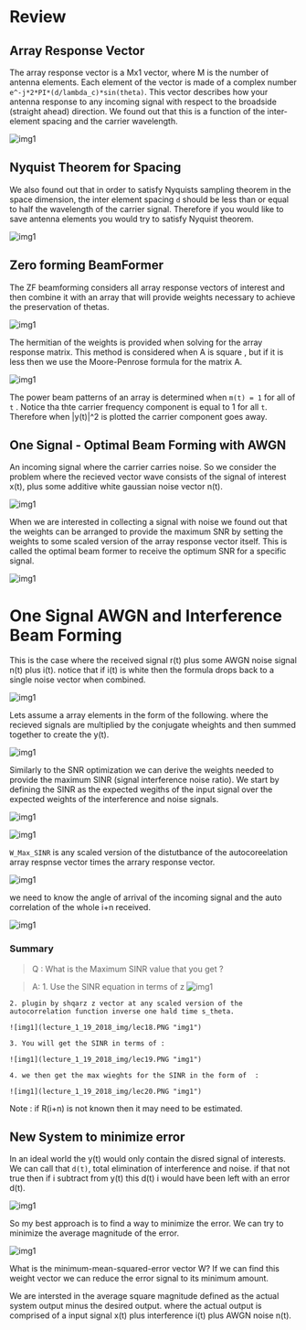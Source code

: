 # Review

## Array Response Vector
The array response vector is a Mx1 vector, where M is the number of antenna elements. Each element of the vector is made of a complex number `e^-j*2*PI*(d/lambda_c)*sin(theta)`. This vector describes how your antenna response to any incoming signal with respect to the broadside (straight ahead) direction. We found out that this is a function of the inter-element spacing and the carrier wavelength. 

![img1](lecture_1_19_2018_img/lec01.PNG "img1")

## Nyquist Theorem for Spacing
We also found out that in order to satisfy Nyquists sampling theorem in the space dimension, the inter element spacing `d` should be less than or equal to half the wavelength of the carrier signal. Therefore if you would like to save antenna elements you would try to satisfy Nyquist theorem.

![img1](lecture_1_19_2018_img/lec02.PNG "img1")

## Zero forming BeamFormer
The ZF beamforming considers all array response vectors of interest and then combine it with an array that will provide weights necessary to achieve the preservation of thetas.

![img1](lecture_1_19_2018_img/lec03.PNG "img1")

The hermitian of the weights is provided when solving for the array response matrix. This method is considered when A is square , but if it is less then we use the Moore-Penrose formula for the matrix A.

![img1](lecture_1_19_2018_img/lec04.PNG "img1")

The power beam patterns of an array is determined when `m(t) = 1` for all of `t` . Notice tha thte carrier frequency component is equal to 1 for all `t`. Therefore when |y(t)|^2 is plotted the carrier component goes away.

## One Signal - Optimal Beam Forming with AWGN 
An incoming signal where the carrier carries noise. So we consider the problem where the recieved vector wave consists of the signal of interest x(t), plus some additive white gaussian noise vector n(t). 

![img1](lecture_1_19_2018_img/lec05.PNG "img1")

When we are interested in collecting a signal with noise we found out that the weights can be arranged to provide the maximum SNR by setting the weights to some scaled version of the array response vector itself. This is called the optimal beam former to receive the optimum SNR for a specific signal. 

![img1](lecture_1_19_2018_img/lec06.PNG "img1")

# One Signal AWGN and Interference Beam Forming

This is the case where the received signal r(t) plus some AWGN noise signal n(t) plus i(t). notice that if i(t) is white then the formula drops back to a single noise vector when combined. 

![img1](lecture_1_19_2018_img/lec07.PNG "img1")

Lets assume a array elements in the form of the following. where the recieved signals are multiplied by the conjugate wheights and then summed together to create the y(t). 

![img1](lecture_1_19_2018_img/lec08.PNG "img1")

Similarly to the SNR optimization we can derive the weights needed to provide the maximum SINR (signal interference noise ratio). 
We start by defining the SINR as the expected wegiths of the input signal over the expected weights of the interference and noise signals. 

![img1](lecture_1_19_2018_img/lec09.PNG "img1")


![img1](lecture_1_19_2018_img/lec10.PNG "img1")

`W_Max_SINR` is any scaled version of the distutbance of the autocoreelation array respnse vector times the arrary response vector.

![img1](lecture_1_19_2018_img/lec14.PNG "img1")


we need to know the angle of arrival of the incoming signal and the auto correlation of the whole i+n received.

![img1](lecture_1_19_2018_img/lec15.PNG "img1")


### Summary

> Q : What is the Maximum SINR value that you get ?

> A: 
    1. Use the SINR equation in terms of z
    ![img1](lecture_1_19_2018_img/lec17.PNG "img1")

    2. plugin by shqarz z vector at any scaled version of the autocorrelation function inverse one hald time s_theta.

    ![img1](lecture_1_19_2018_img/lec18.PNG "img1")

    3. You will get the SINR in terms of :

    ![img1](lecture_1_19_2018_img/lec19.PNG "img1")

    4. we then get the max wieghts for the SINR in the form of  : 

    ![img1](lecture_1_19_2018_img/lec20.PNG "img1")

Note : if R(i+n) is not known then it may need to be estimated. 

## New System to minimize error

In an ideal world the y(t) would only contain the disred signal of interests. We can call that `d(t)`, total elimination of interference and noise. if that not true then if i subtract from y(t) this d(t) i would have been left with an error d(t).

![img1](lecture_1_19_2018_img/lec21.PNG "img1")

So my best approach is to find a way to minimize the error. We can try to minimize the average magnitude of the error. 

![img1](lecture_1_19_2018_img/lec22.PNG "img1")

What is the minimum-mean-squared-error vector W?
If we can find this weight vector we can reduce the error signal to its minimum amount. 

We are intersted in the average square magnitude defined as the actual system output minus the desired output. where the actual output is comprised of a input signal x(t) plus interference i(t) plus AWGN noise n(t).





